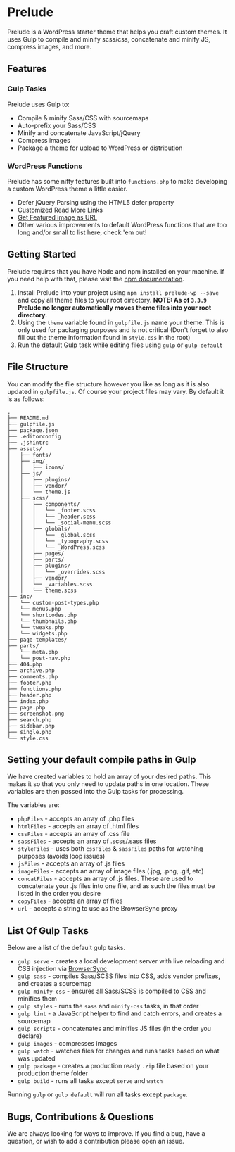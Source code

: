 # Prelude
Prelude is a WordPress starter theme that helps you craft custom themes. It uses Gulp to compile and minify scss/css, concatenate and minify JS, compress images, and more.

## Features
### Gulp Tasks
Prelude uses Gulp to:
- Compile & minify Sass/CSS with sourcemaps
- Auto-prefix your Sass/CSS
- Minify and concatenate JavaScript/jQuery
- Compress images
- Package a theme for upload to WordPress or distribution

### WordPress Functions
Prelude has some nifty features built into `functions.php` to make developing a custom WordPress theme a little easier.
- Defer jQuery Parsing using the HTML5 defer property
- Customized Read More Links
- [Get Featured image as URL](https://github.com/factor1/prelude-wp/wiki/Get-Featured-Image-As-URL)
- Other various improvements to default WordPress functions that are too long and/or small to list here, check 'em out!

## Getting Started
Prelude requires that you have Node and npm installed on your machine. If you need help with that, please visit the [npm documentation](https://docs.npmjs.com/getting-started/installing-node).

1. Install Prelude into your project using `npm install prelude-wp --save` and copy all theme files to your root directory. **NOTE: As of `3.3.9` Prelude no longer automatically moves theme files into your root directory.**
2. Using the `theme` variable found in `gulpfile.js` name your theme. This is only used for packaging purposes and is not critical (Don't forget to also fill out the theme information found in `style.css` in the root)
3. Run the default Gulp task while editing files using `gulp` or `gulp default`


## File Structure
You can modify the file structure however you like as long as it is also updated in `gulpfile.js`. Of course your project files may vary. By default it is as follows:

```
.
├── README.md
├── gulpfile.js
├── package.json
├── .editorconfig
├── .jshintrc
├── assets/
│   ├── fonts/
│   ├── img/
│   │   ├── icons/
│   ├── js/
│   │   ├── plugins/
│   │   ├── vendor/
│   │   └── theme.js
│   ├── scss/
│   │   ├── components/
│   │   │   └── _footer.scss
│   │   │   └── _header.scss
│   │   │   └── _social-menu.scss
│   │   ├── globals/
│   │   │   └── _global.scss
│   │   │   └── _typography.scss
│   │   │   └── _WordPress.scss
│   │   ├── pages/
│   │   ├── parts/
│   │   ├── plugins/
│   │   │   └── _overrides.scss
│   │   ├── vendor/
│   │   └── _variables.scss
│   │   └── theme.scss
├── inc/
│   └── custom-post-types.php
│   └── menus.php
│   └── shortcodes.php
│   └── thumbnails.php
│   └── tweaks.php
│   └── widgets.php
├── page-templates/
├── parts/
│   └── meta.php
│   └── post-nav.php
├── 404.php
├── archive.php
├── comments.php
├── footer.php
├── functions.php
├── header.php
├── index.php
├── page.php
├── screenshot.png
├── search.php
├── sidebar.php
├── single.php
└── style.css
```

## Setting your default compile paths in Gulp
We have created variables to hold an array of your desired paths. This makes it so that you only need to update paths in one location. These variables are then passed into the Gulp tasks for processing.

The variables are:
- `phpFiles` - accepts an array of .php files
- `htmlFiles` - accepts an array of .html files
- `cssFiles` - accepts an array of .css file
- `sassFiles` - accepts an array of .scss/.sass files
- `styleFiles` - uses both `cssFiles` & `sassFiles` paths for watching purposes (avoids loop issues)
- `jsFiles` - accepts an array of .js files
- `imageFiles` - accepts an array of image files (.jpg, .png, .gif, etc)
- `concatFiles` - accepts an array of .js files. These are used to concatenate your .js files into one file, and as such the files must be listed in the order you desire
- `copyFiles` - accepts an array of files
- `url` - accepts a string to use as the BrowserSync proxy

## List Of Gulp Tasks
Below are a list of the default gulp tasks.
- `gulp serve` - creates a local development server with live reloading and CSS injection via [BrowserSync](https://www.browsersync.io/docs/)
- `gulp sass` - compiles Sass/SCSS files into CSS, adds vendor prefixes, and creates a sourcemap
- `gulp minify-css` - ensures all Sass/SCSS is compiled to CSS and minifies them
- `gulp styles` - runs the `sass` and `minify-css` tasks, in that order
- `gulp lint` - a JavaScript helper to find and catch errors, and creates a sourcemap
- `gulp scripts` - concatenates and minifies JS files (in the order you declare)
- `gulp images` - compresses images
- `gulp watch` - watches files for changes and runs tasks based on what was updated
- `gulp package` - creates a production ready `.zip` file based on your production theme folder
- `gulp build` - runs all tasks except `serve` and `watch`

Running `gulp` or `gulp default` will run all tasks except `package`.

## Bugs, Contributions & Questions
We are always looking for ways to improve. If you find a bug, have a question, or wish to add a contribution please open an issue.
